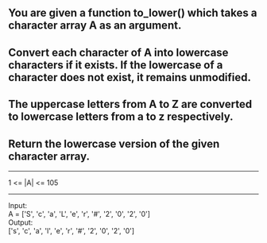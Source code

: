 ## You are given a function to_lower() which takes a character array A as an argument.

## Convert each character of A into lowercase characters if it exists. If the lowercase of a character does not exist, it remains unmodified.

## The uppercase letters from A to Z are converted to lowercase letters from a to z respectively.

## Return the lowercase version of the given character array.

<hr>
1 <= |A| <= 105
<hr>
Input:<br>
A = ['S', 'c', 'a', 'L', 'e', 'r', '#', '2', '0', '2', '0']<br>
Output:<br>
['s', 'c', 'a', 'l', 'e', 'r', '#', '2', '0', '2', '0']
